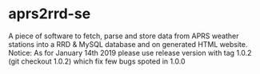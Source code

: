 # aprs2rrd-se
A piece of software to fetch, parse and store data from APRS weather stations into a RRD &amp; MySQL database and on generated HTML website. Notice: As for January 14th 2019 please use release version with tag 1.0.2 (git checkout 1.0.2) which fix few bugs spoted in 1.0.0

